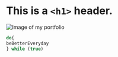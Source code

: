 # This is a `<h1>` header.
![Image of my portfolio](https://i.imgur.com/qsWSMoV.jpg)
```js
do{
beBetterEveryday
} while (true)
```
